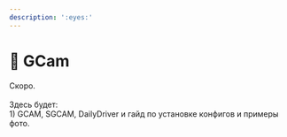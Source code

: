 ```yaml
---
description: ':eyes:'
---
```


# 📸 GCam

Скоро.\
\
Здесь будет:\
1\) GCAM, SGCAM, DailyDriver и гайд по установке конфигов и примеры фото.
